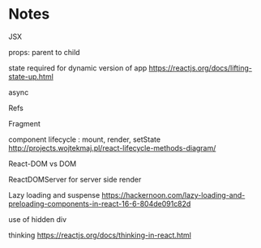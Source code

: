 
# Notes

JSX

props: parent to child

state required for dynamic version of app
https://reactjs.org/docs/lifting-state-up.html

async

Refs

Fragment

component lifecycle : mount, render, setState
http://projects.wojtekmaj.pl/react-lifecycle-methods-diagram/

React-DOM vs DOM

ReactDOMServer for server side render

Lazy loading and suspense
https://hackernoon.com/lazy-loading-and-preloading-components-in-react-16-6-804de091c82d

use of hidden div

thinking 
https://reactjs.org/docs/thinking-in-react.html
